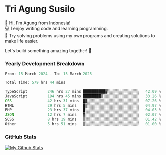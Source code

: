 # Tri Agung Susilo

👋 Hi, I'm Agung from Indonesia!<br>
💻 I enjoy writing code and learning programming.<br>
🧠 Try solving problems using my own programs and creating solutions to make life easier.

Let's build something amazing together! 🚀

### Yearly Development Breakdown

<!--START_SECTION:waka-->

```TypeScript JavaScript PHP
From: 15 March 2024 - To: 15 March 2025

Total Time: 579 hrs 44 mins

TypeScript         246 hrs 27 mins ██████████▓░░░░░░░░░░░░░░   42.09 %
JavaScript         194 hrs 45 mins ████████▒░░░░░░░░░░░░░░░░   33.26 %
CSS                42 hrs 31 mins  █▓░░░░░░░░░░░░░░░░░░░░░░░   07.26 %
HTML               29 hrs 5 mins   █▒░░░░░░░░░░░░░░░░░░░░░░░   04.97 %
PHP                23 hrs 37 mins  █░░░░░░░░░░░░░░░░░░░░░░░░   04.03 %
JSON               12 hrs 7 mins   ▓░░░░░░░░░░░░░░░░░░░░░░░░   02.07 %
SCSS               8 hrs 19 mins   ▒░░░░░░░░░░░░░░░░░░░░░░░░   01.42 %
Other              5 hrs 51 mins   ▒░░░░░░░░░░░░░░░░░░░░░░░░   01.00 %
```

<!--END_SECTION:waka-->

### GitHub Stats

[![My Github Stats](https://github-readme-stats.vercel.app/api?username=triagung128&show_icons=true&hide=contribs,issues&count_private=true&theme=tokyonight)](https://github.com/triagung128)

<!-- [![Top Langs](https://github-readme-stats.vercel.app/api/top-langs/?username=triagung128&layout=compact)](https://github.com/triagung128) -->
